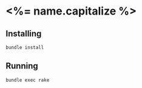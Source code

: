 # <%= name.capitalize %>

## Installing

```
bundle install
```

## Running

```
bundle exec rake
```
